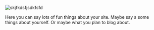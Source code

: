 ![skjfkdsfjsdkfsfd](https://user-images.githubusercontent.com/45233901/213881551-94be0456-05c1-4755-94f4-4cf094759f27.jpg)


Here you can say lots of fun things about your site.
Maybe say a some things about yourself.
Or maybe what you plan to blog about.
